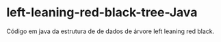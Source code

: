# left-leaning-red-black-tree-Java

Código em java da estrutura de de dados de árvore left leaning red black.